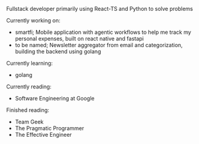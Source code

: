 Fullstack developer primarily using React-TS and Python to solve problems

Currently working on:
- smartfi; Mobile application with agentic workflows to help me track my personal expenses, built on react native and fastapi
- to be named; Newsletter aggregator from email and categorization, building the backend using golang

Currently learning:
- golang

Currently reading:
- Software Engineering at Google

Finished reading: 
- Team Geek
- The Pragmatic Programmer
- The Effective Engineer
